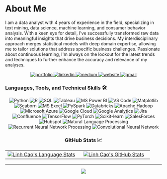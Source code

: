 # About Me

I am a data analyst with 4 years of experience in the field, specializing in text mining, data science, machine learning, and consumer behavior analysis. With a keen eye for detail, I've successfully transformed raw data into meaningful insights that drive business decisions. My interdisciplinary approach merges statistical models with deep domain expertise, allowing me to tailor solutions that address specific business challenges. Passionate about continuous learning, I'm always on the lookout for the latest trends and techniques to further enhance the accuracy and relevance of my analyses.

<div align="center">
<a href="https://github.com/caonhatlinhth">
<img src="https://img.shields.io/badge/check%20out%20my%20Portfolio-042549?style=for-the-badge&logo=moleculer&logoColor=white" alt="portfolio" />
</a>
<a href="https://www.linkedin.com/in/linh-nhat-cao/">
<img src="https://img.shields.io/badge/visit%20my%20Linkedin-0A66C2?style=for-the-badge&logo=linkedin&logoColor=white" alt="linkedin" />
</a>
<a href="https://medium.com/@blog.linhcao">
<img src="https://img.shields.io/badge/read%20my%20blogs%20on%20medium-black?style=for-the-badge&logo=medium&logoColor=white" alt="medium" />
</a>
<a href="https://sites.google.com/view/linh-cao-portfolio/home">
<img src="https://img.shields.io/badge/read%20my%20profile%20on%20website-cyan?style=for-the-badge&logo=website&logoColor=white" alt="website" />
</a>
<a href="mailto:linhcao.work@gmail.com">
<img src="https://img.shields.io/badge/email%20me-EA4335?style=for-the-badge&logo=gmail&logoColor=white" alt="gmail" />
</a>
</div>

### Languages, Tools, and Technical Skills 🛠
<div align="center">
<img src="https://img.shields.io/badge/Python-3776AB?style=for-the-badge&logo=python&logoColor=white" alt="Python" />
<img src="https://img.shields.io/badge/R-276DC3?style=for-the-badge&logo=r&logoColor=white" alt="R" />
<img src="https://img.shields.io/badge/SQL-407AFC?style=for-the-badge&logo=sql&logoColor=white" alt="SQL" />
<img src="https://img.shields.io/badge/Tableau-E97627?style=for-the-badge&logo=tableau&logoColor=white" alt="Tableau" />
<img src="https://img.shields.io/badge/MS%20Power%20BI-F2C811?style=for-the-badge&logo=microsoft-power-bi&logoColor=white" alt="MS Power BI" />
<img src="https://img.shields.io/badge/VS%20Code-007ACC?style=for-the-badge&logo=visual-studio-code&logoColor=white" alt="VS Code" />
<img src="https://img.shields.io/badge/Matplotlib-FF5533?style=for-the-badge&logo=matplotlib&logoColor=white" alt="Matplotlib" />
<img src="https://img.shields.io/badge/Seaborn-8A2BE2?style=for-the-badge&logo=seaborn&logoColor=white" alt="Seaborn" />
<img src="https://img.shields.io/badge/MS%20Excel-217346?style=for-the-badge&logo=microsoft-excel&logoColor=white" alt="MS Excel" />
<img src="https://img.shields.io/badge/PySpark-E25A1C?style=for-the-badge&logo=apache-spark&logoColor=white" alt="PySpark" />
<img src="https://img.shields.io/badge/Databricks-FF3621?style=for-the-badge&logo=databricks&logoColor=white" alt="Databricks" />
<img src="https://img.shields.io/badge/Apache%20Hadoop-D22128?style=for-the-badge&logo=apache-hadoop&logoColor=white" alt="Apache Hadoop" />
<img src="https://img.shields.io/badge/Microsoft%20Azure-0089D6?style=for-the-badge&logo=microsoft-azure&logoColor=white" alt="Microsoft Azure" />
<img src="https://img.shields.io/badge/Google%20Cloud-4285F4?style=for-the-badge&logo=google-cloud&logoColor=white" alt="Google Cloud" />
<img src="https://img.shields.io/badge/Google%20Analytics-E37400?style=for-the-badge&logo=google-analytics&logoColor=white" alt="Google Analytics" />
<img src="https://img.shields.io/badge/Jira-0052CC?style=for-the-badge&logo=jira&logoColor=white" alt="Jira" />
<img src="https://img.shields.io/badge/Confluence-172B4D?style=for-the-badge&logo=confluence&logoColor=white" alt="Confluence" />
<img src="https://img.shields.io/badge/TensorFlow-FF6F00?style=for-the-badge&logo=tensorflow&logoColor=white" alt="TensorFlow" />
<img src="https://img.shields.io/badge/PyTorch-EE4C2C?style=for-the-badge&logo=pytorch&logoColor=white" alt="PyTorch" />
<img src="https://img.shields.io/badge/Scikit--learn-8CA1A5?style=for-the-badge" alt="Scikit-learn" />
<img src="https://img.shields.io/badge/SalesForces-96A8A0?style=for-the-badge" alt="SalesForces" />
<img src="https://img.shields.io/badge/Hubspot-AB85A1?style=for-the-badge" alt="Hubspot" />
<img src="https://img.shields.io/badge/Natural%20Language%20Processing-F58A77?style=for-the-badge" alt="Natural Language Processing" />
<img src="https://img.shields.io/badge/Recurrent%20Neural%20Network-F58A77?style=for-the-badge" alt="Recurrent Neural Network Processing" />
<img src="https://img.shields.io/badge/Convolutional%20Neural%20Network-5AD3D1?style=for-the-badge" alt="Convolutional Neural Network" />
  
### GitHub Stats 📈

<div align="center">
  <table width="100%">
    <tbody>
      <tr>
        <td width="50%" style="border: none !important;">
        <div align="center" width="100%">
          <a href="https://github.com/caonhatlinhth">
            <img src="https://github-readme-stats.vercel.app/api/top-langs/?username=caonhatlinhth&hide=ruby&layout=compact&hide_border=true&langs_count=6" alt="Linh Cao's Language Stats" vertical-align="middle"/>
          </a>
        </div>
        </td>
        <td width="50%" style="border: none !important;">
        <div align="center" width="100%">
          <a href="https://github.com/caonhatlinhth">
            <!-- <img src="https://awesome-github-stats.azurewebsites.net/user-stats/caonhatlinhth?cardType=github&theme=github" alt="Linh Cao's GitHub Stats" /> -->
            <img src="https://github-readme-stats.vercel.app/api?username=caonhatlinhth&show_icons=true&hide=stars&hide_border=true" alt="Linh Cao's GitHub Stats" vertical-align="middle"/>
          </a>
        </div>
        </td>
      </tr>
    </tbody>
  <table>
<div>

---

<div align='center'>

![](https://komarev.com/ghpvc/?username=caonhatlinhth&label=Profile+Views)

</div>
